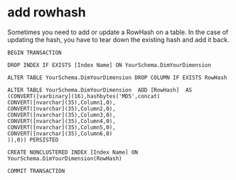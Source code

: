 # add rowhash

Sometimes you need to add or update a RowHash on a table. In the case of updating the hash, you have to tear down the existing hash and add it back.

```text
BEGIN TRANSACTION

DROP INDEX IF EXISTS [Index Name] ON YourSchema.DimYourDimension

ALTER TABLE YourSchema.DimYourDimension DROP COLUMN IF EXISTS RowHash

ALTER TABLE YourSchema.DimYourDimension  ADD [RowHash]  AS (CONVERT([varbinary](16),hashbytes('MD5',concat(
CONVERT([nvarchar](35),Column1,0),
CONVERT([nvarchar](35),Column2,0),
CONVERT([nvarchar](35),Column3,0),
CONVERT([nvarchar](35),Column4,0),
CONVERT([nvarchar](35),Column5,0),
CONVERT([nvarchar](35),Column6,0)
)),0)) PERSISTED

CREATE NONCLUSTERED INDEX [Index Name] ON YourSchema.DimYourDimension(RowHash)

COMMIT TRANSACTION
```



